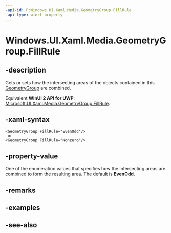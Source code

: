 ```yaml
---
-api-id: P:Windows.UI.Xaml.Media.GeometryGroup.FillRule
-api-type: winrt property
---
```


<!-- Property syntax
public Windows.UI.Xaml.Media.FillRule FillRule { get;  set; }
-->

# Windows.UI.Xaml.Media.GeometryGroup.FillRule

## -description
Gets or sets how the intersecting areas of the objects contained in this [GeometryGroup](geometrygroup.md) are combined.

Equivalent **WinUI 2 API for UWP**: [Microsoft.UI.Xaml.Media.GeometryGroup.FillRule](/windows/winui/api/microsoft.ui.xaml.media.geometrygroup.fillrule).

## -xaml-syntax
```xaml
<GeometryGroup FillRule="EvenOdd"/>
-or-
<GeometryGroup FillRule="Nonzero"/>
```


## -property-value
One of the enumeration values that specifies how the intersecting areas are combined to form the resulting area. The default is **EvenOdd**.

## -remarks

## -examples

## -see-also
